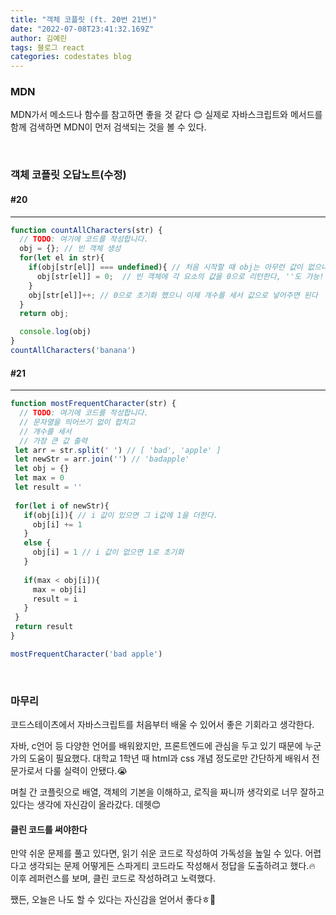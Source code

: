 ```yaml
---
title: "객체 코플릿 (ft. 20번 21번)"
date: "2022-07-08T23:41:32.169Z"
author: 김예린
tags: 블로그 react
categories: codestates blog
---
```


### MDN

MDN가서 메소드나 함수를 참고하면 좋을 것 같다 😊 실제로 자바스크립트와 메서드를 함께 검색하면 MDN이 먼저 검색되는 것을 볼 수 있다.

<br>

### 객체 코플릿 오답노트(수정)

#### #20
---

```js
function countAllCharacters(str) {
  // TODO: 여기에 코드를 작성합니다.
  obj = {}; // 빈 객체 생성
  for(let el in str){
    if(obj[str[el]] === undefined){ // 처음 시작할 때 obj는 아무런 값이 없으니까
      obj[str[el]] = 0;  // 빈 객체에 각 요소의 값을 0으로 리턴한다, ''도 가능!
    }
    obj[str[el]]++; // 0으로 초기화 했으니 이제 개수를 세서 값으로 넣어주면 된다
  }
  return obj;

  console.log(obj)
}
countAllCharacters('banana') 
```

#### #21
---

```js
function mostFrequentCharacter(str) {
  // TODO: 여기에 코드를 작성합니다.
  // 문자열을 띄어쓰기 없이 합치고
  // 개수를 세서
  // 가장 큰 값 출력
 let arr = str.split(' ') // [ 'bad', 'apple' ]
 let newStr = arr.join('') // 'badapple'
 let obj = {}
 let max = 0
 let result = ''
 
 for(let i of newStr){
   if(obj[i]){ // i 값이 있으면 그 i값에 1을 더한다.
     obj[i] += 1
   }
   else {
     obj[i] = 1 // i 값이 없으면 1로 초기화
   }
   
   if(max < obj[i]){
     max = obj[i]
     result = i
   }
 }
 return result
}

mostFrequentCharacter('bad apple')
```

<br>

### 마무리

코드스테이츠에서 자바스크립트를 처음부터 배울 수 있어서 좋은 기회라고 생각한다.

자바, c언어 등 다양한 언어를 배워왔지만, 프론트엔드에 관심을 두고 있기 때문에 누군가의 도움이 필요했다. 대학교 1학년 때 html과 css 개념 정도로만 간단하게 배워서 전문가로서 다룰 실력이 안됐다.😭  

며칠 간 코플릿으로 배열, 객체의 기본을 이해하고, 로직을 짜니까 생각외로 너무 잘하고 있다는 생각에 자신감이 올라갔다.
데헷😊 

#### 클린 코드를 써야한다

만약 쉬운 문제를 풀고 있다면, 읽기 쉬운 코드로 작성하여 가독성을 높일 수 있다. 어렵다고 생각되는 문제 어떻게든 스파게티 코드라도 작성해서 정답을 도출하려고 했다.🔥 이후 레퍼런스를 보며, 클린 코드로 작성하려고 노력했다.

쨌든, 오늘은 나도 할 수 있다는 자신감을 얻어서 좋다ㅎ💜

